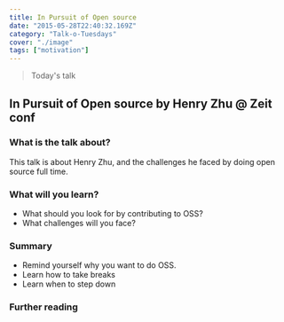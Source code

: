 ```yaml
---
title: In Pursuit of Open source
date: "2015-05-28T22:40:32.169Z"
category: "Talk-o-Tuesdays"
cover: "./image"
tags: ["motivation"]
---
```


> Today's talk

## In Pursuit of Open source by Henry Zhu @ Zeit conf

### What is the talk about?

This talk is about Henry Zhu, and the challenges he faced by doing open source full time.

### What will you learn?

- What should you look for by contributing to OSS?
- What challenges will you face?

### Summary

- Remind yourself why you want to do OSS.
- Learn how to take breaks
- Learn when to step down

### Further reading

